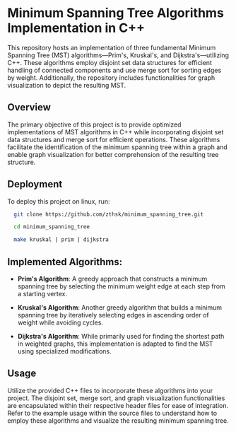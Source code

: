 
# Minimum Spanning Tree Algorithms Implementation in C++
This repository hosts an implementation of three fundamental Minimum Spanning Tree (MST) algorithms—Prim's, Kruskal's, and Dijkstra's—utilizing C++. These algorithms employ disjoint set data structures for efficient handling of connected components and use merge sort for sorting edges by weight. Additionally, the repository includes functionalities for graph visualization to depict the resulting MST.

## Overview
The primary objective of this project is to provide optimized implementations of MST algorithms in C++ while incorporating disjoint set data structures and merge sort for efficient operations. These algorithms facilitate the identification of the minimum spanning tree within a graph and enable graph visualization for better comprehension of the resulting tree structure.

## Deployment

To deploy this project on linux, run:

```bash
  git clone https://github.com/zthsk/minimum_spanning_tree.git

  cd minimum_spanning_tree

  make kruskal | prim | dijkstra
```

## Implemented Algorithms:

- **Prim's Algorithm**: A greedy approach that constructs a minimum spanning tree by selecting the minimum weight edge at each step from a starting vertex.

- **Kruskal's Algorithm**: Another greedy algorithm that builds a minimum spanning tree by iteratively selecting edges in ascending order of weight while avoiding cycles.

- **Dijkstra's Algorithm**: While primarily used for finding the shortest path in weighted graphs, this implementation is adapted to find the MST using specialized modifications.

## Usage

Utilize the provided C++ files to incorporate these algorithms into your project. The disjoint set, merge sort, and graph visualization functionalities are encapsulated within their respective header files for ease of integration. Refer to the example usage within the source files to understand how to employ these algorithms and visualize the resulting minimum spanning tree.
